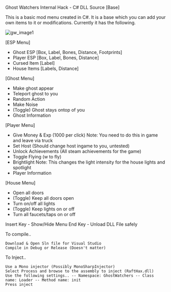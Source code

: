 Ghost Watchers Internal Hack - C# DLL Source [Base]

This is a basic mod menu created in C#. It is a base which you can add your own items to it or modifications. Currently it has the following.

![gw_image1](https://user-images.githubusercontent.com/38970826/183768370-8dd17d68-fed8-4a92-9a43-f58bf8b13b17.PNG)


[ESP Menu]
- Ghost ESP [Box, Label, Bones, Distance, Footprints]
- Player ESP [Box, Label, Bones, Distance]
- Cursed Item [Label]
- House Items [Labels, Distance]

[Ghost Menu]
- Make ghost appear
- Teleport ghost to you
- Random Action
- Make Noise
- (Toggle) Ghost stays ontop of you
- Ghost Information

[Player Menu]
- Give Money & Exp (1000 per click) 
Note: You need to do this in game and leave via truck
- Set Host (Should change host ingame to you, untested)
- Unlock Achievements (All steam achievements for the game)
- Toggle Flying (w to fly)
- Brightlight
Note: This changes the light intensity for the house lights and spotlight
- Player Information

[House Menu]
- Open all doors
- (Toggle) Keep all doors open
- Turn on/off all lights
- (Toggle) Keep lights on or off
- Turn all faucets/taps on or off

Insert Key - Show/Hide Menu 
End Key - Unload DLL File safely

To compile..

    Download & Open Sln file for Visual Studio
    Compile in Debug or Release (Doesn't matter)

To Inject..

    Use a Mono injector (Possibly MonoSharpInjector)
    Select Process and browse to the assembly to inject (RaftHax.dll)
    Use the following settings.. -- Namespace: GhostWatchers -- Class name: Loader -- Method name: init
    Press inject
